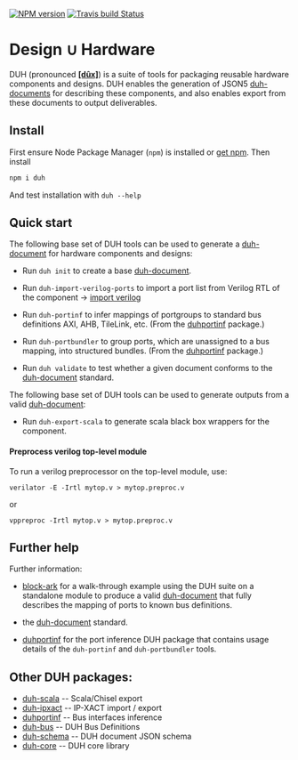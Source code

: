 [![NPM version](https://img.shields.io/npm/v/duh.svg)](https://www.npmjs.org/package/duh)
[![Travis build Status](https://travis-ci.org/sifive/duh.svg?branch=master)](https://travis-ci.org/sifive/duh)

# Design ∪ Hardware

DUH (pronounced [**[dûx]**](https://en.wiktionary.org/wiki/%D0%B4%D1%83%D1%85)) is a suite of tools for packaging reusable hardware components and
designs. DUH enables the generation of JSON5 [duh-documents][ddoc] for
describing these components, and also enables export from these documents
to output deliverables.

<!-- FIXME table of contents -->
<!-- FIXME link to duh-document repo -->

## Install

First ensure Node Package Manager (`npm`) is installed or
[get npm](https://www.npmjs.com/get-npm).  Then install

```bash
npm i duh
```

And test installation with `duh --help`

## Quick start

The following base set of DUH tools can be used to generate a
[duh-document][ddoc] for hardware components and designs:

* Run `duh init` to create a base [duh-document][ddoc].

* Run `duh-import-verilog-ports` to import a port list from Verilog RTL of the component -> [import verilog](https://github.com/sifive/duh/blob/master/doc/import-verilog.md)

* Run `duh-portinf` to infer mappings of portgroups to standard bus
  definitions AXI, AHB, TileLink, etc. (From the [duhportinf][dinf]
  package.)

* Run `duh-portbundler` to group ports, which are unassigned to a bus
  mapping, into structured bundles.  (From the [duhportinf][dinf]
  package.)

* Run `duh validate` to test whether a given document conforms to the
  [duh-document][ddoc] standard.

The following base set of DUH tools can be used to generate outputs from a
valid [duh-document][ddoc]:

* Run `duh-export-scala` to generate scala black box wrappers for the
  component.

#### Preprocess verilog top-level module

To run a verilog preprocessor on the top-level module, use:

```console
verilator -E -Irtl mytop.v > mytop.preproc.v
```

or

```console
vppreproc -Irtl mytop.v > mytop.preproc.v
```

## Further help

Further information:

* [block-ark](https://github.com/sifive/block-ark) for a walk-through
  example using the DUH suite on a standalone module to produce a valid
  [duh-document][ddoc] that fully describes the mapping of ports to known
  bus definitions.

* the [duh-document][ddoc] standard.

* [duhportinf][dinf] for the port
  inference DUH package that contains usage details of the `duh-portinf`
  and `duh-portbundler` tools.


## Other DUH packages:

* [duh-scala](https://github.com/sifive/duh-scala) -- Scala/Chisel export
* [duh-ipxact](https://github.com/sifive/duh-ipxact) -- IP-XACT import / export
* [duhportinf](https://github.com/sifive/duhportinf) -- Bus interfaces inference
* [duh-bus](https://github.com/sifive/duh-bus) -- DUH Bus Definitions
* [duh-schema](https://github.com/sifive/duh-schema) -- DUH document JSON schema
* [duh-core](https://github.com/sifive/duh-core) -- DUH core library

[ddoc]: doc/
[dinf]: https://github.com/sifive/duhportinf
